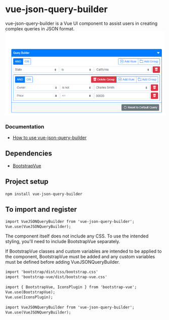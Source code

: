 # vue-json-query-builder
vue-json-query-builder is a Vue UI component to assist users in creating complex queries in JSON format.
![Demo Screenshot](./public/assets/standard_example.png)

### Documentation
- [How to use vue-json-query-builder](https://afineedge.github.io/vue-json-query-builder/)

## Dependencies
- [BootstrapVue](https://bootstrap-vue.org/)

## Project setup
```
npm install vue-json-query-builder
```

## To import and register
```
import VueJSONQueryBuilder from 'vue-json-query-builder';
Vue.use(VueJSONQueryBuilder);
```
The component itself does not include any CSS. To use the intended styling, you'll need to include BootstrapVue separately.

If BootstrapVue classes and custom variables are intended to be applied to the component, BootstrapVue must be added and any custom variables must be defined before adding VueJSONQueryBuilder.
```
import 'bootstrap/dist/css/bootstrap.css'
import 'bootstrap-vue/dist/bootstrap-vue.css'

import { BootstrapVue, IconsPlugin } from 'bootstrap-vue';
Vue.use(BootstrapVue);
Vue.use(IconsPlugin);

import VueJSONQueryBuilder from 'vue-json-query-builder';
Vue.use(VueJSONQueryBuilder);
```
